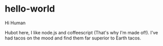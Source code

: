 # hello-world

Hi Human

Hubot here, I like node.js and coffeescript (That's why I'm made of!).
I've had tacos on the mood and find them far superior to Earth tacos.
